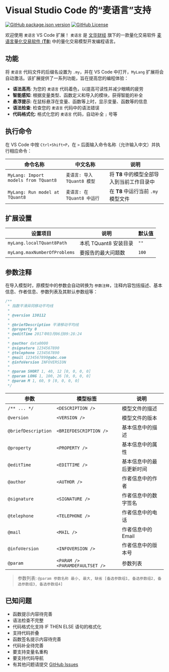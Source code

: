 # Visual Studio Code 的“麦语言”支持

[![GitHub package.json version](https://img.shields.io/github/package-json/v/X37ddV/my-lang)](https://marketplace.visualstudio.com/items?itemName=X37ddV.my-lang)
[![GitHub License](https://img.shields.io/github/license/X37ddV/my-lang)](https://marketplace.visualstudio.com/items?itemName=X37ddV.my-lang)

欢迎使用 `麦语言` VS Code 扩展！ `麦语言` 是 [文华财经](https://www.wenhua.com.cn/) 旗下的一款量化交易软件 [麦语言量化交易软件 (**T8**)](https://wt8.wenhua.com.cn/) 中的量化交易模型开发编程语言。

## 功能

将 `麦语言` 代码文件的后缀名设置为 `.my`，并在 VS Code 中打开，`MyLang` 扩展将会自动激活。该扩展提供了一系列功能，旨在提高您的编程体验：

-   **语法高亮**: 为您的 `麦语言` 代码着色，以提高可读性并减少眼睛的疲劳
-   **智能感知**: 根据变量类型、函数定义和导入的模块，获得智能的补全
-   **悬浮提示**: 在鼠标悬浮在变量、函数等上时，显示变量、函数等的信息
-   **语法检查**: 检查您的 `麦语言` 代码中的语法错误
-   **代码格式化**: 格式化您的 `麦语言` 代码，自动补全 `;` 号等

## 执行命令

在 VS Code 中按 `Ctrl+Shift+P`，在 `>` 后面输入命令名称（允许输入中文）并执行相应命令：

| 命令名称                             | 中文名称                    | 说明                                       |
| ------------------------------------ | --------------------------- | ------------------------------------------ |
| `MyLang: Import models from TQuant8` | `麦语言: 导入 TQuant8 模型` | 将 **T8** 中的模型全部导入到当前工作目录中 |
| `MyLang: Run model at TQuant8`       | `麦语言: 在 TQuant8 中运行` | 在 **T8** 中运行当前 `.my` 模型文件        |

## 扩展设置

| 设置项目                     | 说明                  | 默认值 |
| ---------------------------- | --------------------- | ------ |
| `myLang.localTQuant8Path`    | 本机 TQuant8 安装目录 | `""`   |
| `myLang.maxNumberOfProblems` | 要报告的最大问题数    | `100`  |

## 参数注释

在导入模型时，原模型中的参数会自动转换为 `参数注释`，注释内容包括描述、基本信息、作者信息、参数列表及其默认参数组等：

```js
/**
 * 指数平滑异同移动平均线
 *
 * @version 130112
 *
 * @briefDescription 平滑移动平均线
 * @property 0
 * @editTime 2017年03月06日09:28:24
 *
 * @author data0000
 * @signature 1234567890
 * @telephone 1234567890
 * @mail 1234567890@abc.com
 * @infoVersion INFOVERSION
 *
 * @param SHORT 1, 40, 12 [0, 0, 0, 0]
 * @param LONG 1, 100, 26 [0, 0, 0, 0]
 * @param M 1, 60, 9 [0, 0, 0, 0]
 */
```

| 参数                | 模型标签                          | 说明                     |
| ------------------- | --------------------------------- | ------------------------ |
| `/** ... */`        | `<DESCRIPTION />`                 | 模型文件的描述           |
| `@version`          | `<VERSION />`                     | 模型文件的版本           |
| `@briefDescription` | `<BRIEFDESCRIPTION />`            | 基本信息中的描述         |
| `@property`         | `<PROPERTY />`                    | 基本信息中的属性         |
| `@editTime`         | `<EDITTIME />`                    | 基本信息中的最后更新时间 |
| `@author`           | `<AUTHOR />`                      | 作者信息中的作者         |
| `@signature`        | `<SIGNATURE />`                   | 作者信息中的数字签名     |
| `@telephone`        | `<TELEPHONE />`                   | 作者信息中的电话         |
| `@mail`             | `<MAIL />`                        | 作者信息中的 Email       |
| `@infoVersion`      | `<INFOVERSION />`                 | 作者信息中的版本号       |
| `@param`            | `<PARAM />` `<PARAMDEFAULTSET />` | 参数列表                 |

> 参数列表: `@param 参数名称 最小, 最大, 缺省 [备选参数组1, 备选参数组2, 备选参数组3, 备选参数组4]`

## 已知问题

-   函数提示内容待完善
-   语法检查不完整
-   代码格式化支持 IF THEN ELSE 语句的格式化
-   支持代码折叠
-   函数签名提示内容待完善
-   代码补全待完善
-   要支持变量名重构
-   要支持代码导航
-   有其他问题请提交 [GitHub Issues](https://github.com/X37ddV/my-lang/issues)
